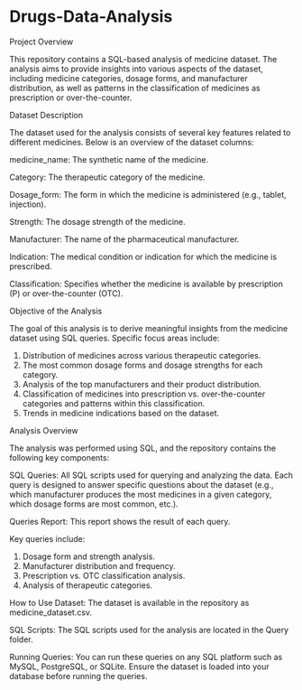 # Drugs-Data-Analysis

Project Overview

This repository contains a SQL-based analysis of medicine dataset. The analysis aims to provide insights into various aspects of the dataset, including medicine categories, dosage forms, and manufacturer distribution, as well as patterns in the classification of medicines as prescription or over-the-counter.

Dataset Description

The dataset used for the analysis consists of several key features related to different medicines. Below is an overview of the dataset columns:

medicine_name: The synthetic name of the medicine.

Category: The therapeutic category of the medicine.

Dosage_form: The form in which the medicine is administered (e.g., tablet, injection).

Strength: The dosage strength of the medicine.

Manufacturer: The name of the pharmaceutical manufacturer.

Indication: The medical condition or indication for which the medicine is prescribed.

Classification: Specifies whether the medicine is available by prescription (P) or over-the-counter (OTC).

Objective of the Analysis

The goal of this analysis is to derive meaningful insights from the medicine dataset using SQL queries. Specific focus areas include:

1. Distribution of medicines across various therapeutic categories.
2. The most common dosage forms and dosage strengths for each category.
3. Analysis of the top manufacturers and their product distribution.
4. Classification of medicines into prescription vs. over-the-counter categories and patterns within this classification.
5. Trends in medicine indications based on the dataset.

Analysis Overview

The analysis was performed using SQL, and the repository contains the following key components:

SQL Queries: All SQL scripts used for querying and analyzing the data. Each query is designed to answer specific questions about the dataset (e.g., which manufacturer produces the most medicines in a given category, which dosage forms are most common, etc.).

Queries Report: This report shows the result of each query.

Key queries include:

1. Dosage form and strength analysis.
2. Manufacturer distribution and frequency.
3. Prescription vs. OTC classification analysis.
4. Analysis of therapeutic categories.


How to Use Dataset: The dataset is available in the repository as medicine_dataset.csv.

SQL Scripts: The SQL scripts used for the analysis are located in the Query folder.

Running Queries: You can run these queries on any SQL platform such as MySQL, PostgreSQL, or SQLite. Ensure the dataset is loaded into your database before running the queries.

